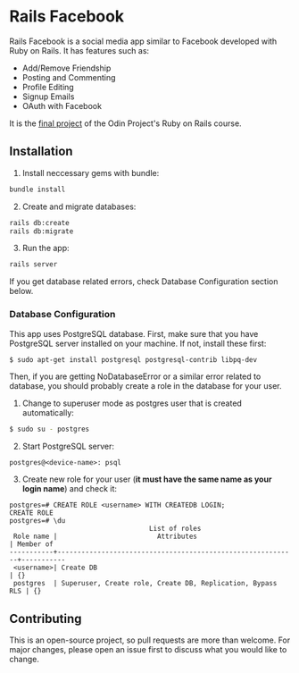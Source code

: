 # Rails Facebook

Rails Facebook is a social media app similar to Facebook developed with Ruby on Rails. It has features such as:
- Add/Remove Friendship
- Posting and Commenting
- Profile Editing
- Signup Emails
- OAuth with Facebook

It is the [final project](https://www.theodinproject.com/courses/ruby-on-rails/lessons/final-project) of the Odin Project's Ruby on Rails course.

## Installation

1. Install neccessary gems with bundle:

```bash
bundle install
```

2. Create and migrate databases:

```bash
rails db:create
rails db:migrate
```

3. Run the app:

```bash
rails server
```

If you get database related errors, check Database Configuration section below.

### Database Configuration

This app uses PostgreSQL database. First, make sure that you have PostgreSQL server installed on your machine. If not, install these first:

```bash
$ sudo apt-get install postgresql postgresql-contrib libpq-dev
```

Then, if you are getting NoDatabaseError or a similar error related to database, you should probably create a role in the database for your user.

1. Change to superuser mode as postgres user that is created automatically:

```bash
$ sudo su - postgres
```

2. Start PostgreSQL server:

```
postgres@<device-name>: psql
```

3. Create new role for your user (**it must have the same name as your login name**) and check it:

```
postgres=# CREATE ROLE <username> WITH CREATEDB LOGIN;
CREATE ROLE
postgres=# \du
                                   List of roles
 Role name |                         Attributes                         | Member of
-----------+------------------------------------------------------------+-----------
 <username>| Create DB                                                  | {}
 postgres  | Superuser, Create role, Create DB, Replication, Bypass RLS | {}
```

## Contributing

This is an open-source project, so pull requests are more than welcome. For major changes, please open an issue first to discuss what you would like to change.
